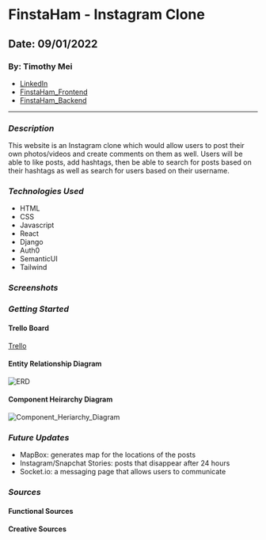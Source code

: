 # FinstaHam - Instagram Clone

## Date: 09/01/2022

### By: Timothy Mei

- [LinkedIn](https://www.linkedin.com/in/timothymei/)
- [FinstaHam_Frontend](https://github.com/timothymei327/FinstaHam)
- [FinstaHam_Backend](https://github.com/timothymei327/FinstaHam_Backend)
---

### _Description_

This website is an Instagram clone which would allow users to post their own photos/videos and create comments on them as well. Users will be able to like posts, add hashtags, then be able to search for posts based on their hashtags as well as search for users based on their username.

### _Technologies Used_

- HTML
- CSS
- Javascript
- React
- Django
- Auth0
- SemanticUI
- Tailwind

### _Screenshots_

<!-- ![Landing_Page](https://i.imgur.com/NNxA8Lt.png)
![Chat_Form_Page](https://i.imgur.com/aRUCOkk.png)
![Chat_Page](https://i.imgur.com/jyTOo5b.png) -->

### _Getting Started_

#### Trello Board

[Trello](https://trello.com/b/y2PZS0xb/finstaham)

#### Entity Relationship Diagram

![ERD](https://i.imgur.com/R03azKT.png)

#### Component Heirarchy Diagram

![Component_Heriarchy_Diagram](https://i.imgur.com/YaQwDEl.png)

### _Future Updates_

- MapBox: generates map for the locations of the posts
- Instagram/Snapchat Stories: posts that disappear after 24 hours
- Socket.io: a messaging page that allows users to communicate

### _Sources_

#### Functional Sources


#### Creative Sources

